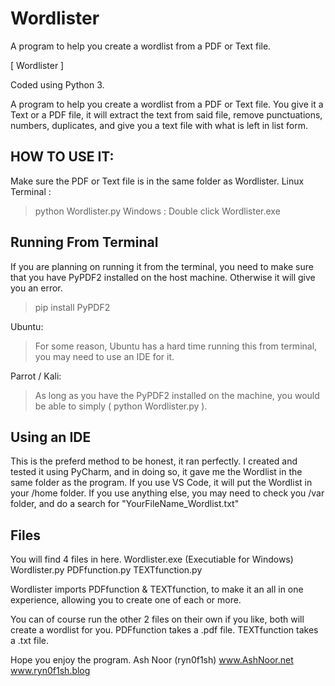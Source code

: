 # Wordlister
A program to help you create a wordlist from a PDF or Text file.


[ Wordlister ]

Coded using Python 3.

A program to help you create a wordlist from a PDF or Text file.
You give it a Text or a PDF file, it will extract the text from said file, remove punctuations, numbers, duplicates, and give you a text file with what is left in list form.

HOW TO USE IT:
--------------
Make sure the PDF or Text file is in the same folder as Wordlister.
Linux Terminal : 
>python Wordlister.py
Windows : 
>Double click Wordlister.exe

Running From Terminal
---------------------
If you are planning on running it from the terminal, you need to make sure that you have PyPDF2 installed on the host machine. Otherwise it will give you an error.
> pip install PyPDF2

Ubuntu:
>For some reason, Ubuntu has a hard time running this from terminal, you may need to use an IDE for it.

Parrot / Kali:
>As long as you have the PyPDF2 installed on the machine, you would be able to simply ( python Wordlister.py ).


Using an IDE
------------
This is the preferd method to be honest, it ran perfectly.
I created and tested it using PyCharm, and in doing so, it gave me the Wordlist in the same folder as the program.
If you use VS Code, it will put the Wordlist in your /home folder.
If you use anything else, you may need to check you /var folder, and do a search for "YourFileName_Wordlist.txt"


Files
-----
You will find 4 files in here.
Wordlister.exe (Executiable for Windows)
Wordlister.py
PDFfunction.py
TEXTfunction.py

Wordlister imports PDFfunction & TEXTfunction, to make it an all in one experience, allowing you to create one of each or more.

You can of course run the other 2 files on their own if you like, both will create a wordlist for you. 
PDFfunction takes a .pdf file.
TEXTfunction takes a .txt file.


Hope you enjoy the program. 
Ash Noor (ryn0f1sh) 
www.AshNoor.net 
www.ryn0f1sh.blog
